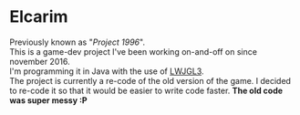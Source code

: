 # Elcarim
Previously known as "*Project 1996*".
<br />
This is a game-dev project I've been working on-and-off on since november 2016.
<br />
I'm programming it in Java with the use of [LWJGL3](https://www.lwjgl.org/).
<br />
The project is currently a re-code of the old version of the game.
I decided to re-code it so that it would be easier to write code faster.
**The old code was super messy :P**
